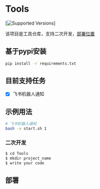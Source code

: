 # Tools

[![Supported Versions](https://img.shields.io/pypi/pyversions/requests.svg)]

该项目是工具仓库，支持二次开发，[部署位置](https://www.baidu.com)

## 基于pypi安装

```bash
pip install -r requirements.txt
```

## 目前支持任务

- [x] 飞书机器人通知

## 示例用法

```bash
# 飞书机器人通知
bash -x start.sh 1

```

### 二次开发
```bash
$ cd Tools
$ mkdir project_name
$ write your code
```

## 部署